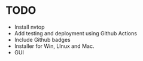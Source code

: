 # TODO

- Install nvtop
- Add testing and deployment using Github Actions
- Include Github badges
- Installer for Win, LInux and Mac.
- GUI
